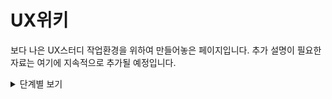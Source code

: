 # UX위키

보다 나은 UX스터디 작업환경을 위하여 만들어놓은 페이지입니다. 추가 설명이 필요한 자료는 여기에 지속적으로 추가될 예정입니다.

<details>
    <summary>
        단계별 보기
    </summary>
    <details>
        <summary>
            발견 단계
        </summary>
        <summary>
            발견 단계
        </summary>
    </details>
</details>
